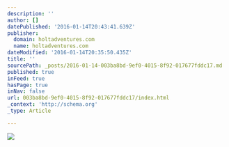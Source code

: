 ```yaml
---
description: ''
author: []
datePublished: '2016-01-14T20:43:41.639Z'
publisher:
  domain: holtadventures.com
  name: holtadventures.com
dateModified: '2016-01-14T20:35:50.435Z'
title: ''
sourcePath: _posts/2016-01-14-003ba8bd-9ef0-4015-8f92-017677fddc17.md
published: true
inFeed: true
hasPage: true
inNav: false
url: 003ba8bd-9ef0-4015-8f92-017677fddc17/index.html
_context: 'http://schema.org'
_type: Article

---
```

![](http://holtadventures.com/wp-content/Gallery/Laos/DSC_0239.JPG)